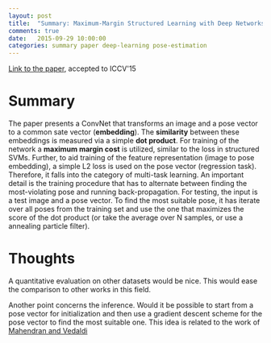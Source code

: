 ```yaml
---
layout: post
title:  "Summary: Maximum-Margin Structured Learning with Deep Networks for 3D Human Pose Estimation"
comments: true
date:   2015-09-29 10:00:00
categories: summary paper deep-learning pose-estimation
---
```


[Link to the paper](http://arxiv.org/abs/1508.06708), accepted to ICCV'15

# Summary
The paper presents a ConvNet that transforms an image and a pose vector to a common sate vector (**embedding**). 
The **similarity** between these embeddings is measured via a simple **dot product**. 
For training of the network a **maximum margin cost** is utilized, similar to the loss in structured SVMs.
Further, to aid training of the feature representation (image to pose embedding), a simple L2 loss is used on the pose vector (regression task).
Therefore, it falls into the category of multi-task learning.
An important detail is the training procedure that has to alternate between finding the most-violating pose and running back-propagation.
For testing, the input is a test image and a pose vector. 
To find the most suitable pose, it has iterate over all poses from the training set and use the one that maximizes the score of the dot product (or take the average over N samples, or use a annealing particle filter).

# Thoughts
A quantitative evaluation on other datasets would be nice.
This would ease the comparison to other works in this field.

Another point concerns the inference.
Would it be possible to start from a pose vector for initialization and then use a gradient descent scheme for the pose vector to find the most suitable one.
This idea is related to the work of [Mahendran and Vedaldi][1]


[1]: http://www.robots.ox.ac.uk/~vedaldi/assets/pubs/mahendran15understanding.pdf
